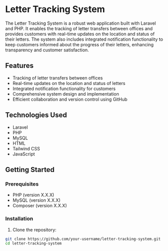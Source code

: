 # Letter Tracking System

The Letter Tracking System is a robust web application built with Laravel and PHP. It enables the tracking of letter transfers between offices and provides customers with real-time updates on the location and status of their letters. The system also includes integrated notification functionality to keep customers informed about the progress of their letters, enhancing transparency and customer satisfaction.

## Features

- Tracking of letter transfers between offices
- Real-time updates on the location and status of letters
- Integrated notification functionality for customers
- Comprehensive system design and implementation
- Efficient collaboration and version control using GitHub

## Technologies Used

- Laravel
- PHP
- MySQL
- HTML
- Tailwind CSS
- JavaScript

## Getting Started

### Prerequisites

- PHP (version X.X.X)
- MySQL (version X.X.X)
- Composer (version X.X.X)

### Installation

1. Clone the repository:

```bash
git clone https://github.com/your-username/letter-tracking-system.git
cd letter-tracking-system

